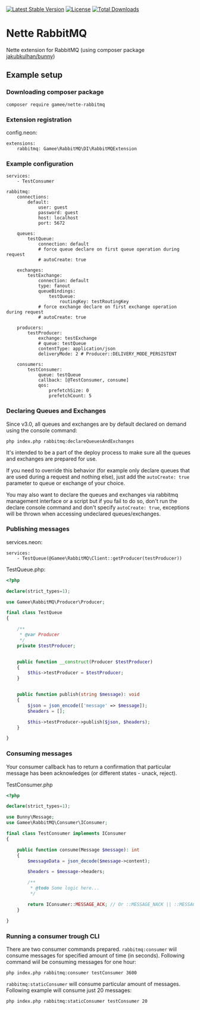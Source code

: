 [![Latest Stable Version](https://poser.pugx.org/gamee/nette-rabbitmq/v/stable)](https://packagist.org/packages/gamee/nette-rabbitmq)
[![License](https://poser.pugx.org/gamee/nette-rabbitmq/license)](https://packagist.org/packages/gamee/nette-rabbitmq)
[![Total Downloads](https://poser.pugx.org/gamee/nette-rabbitmq/downloads)](https://packagist.org/packages/gamee/nette-rabbitmq)

# Nette RabbitMQ

Nette extension for RabbitMQ (using composer package [jakubkulhan/bunny](https://github.com/jakubkulhan/bunny))

## Example setup

### Downloading composer package

```
composer require gamee/nette-rabbitmq
```

### Extension registration

config.neon:

```
extensions:
	rabbitmq: Gamee\RabbitMQ\DI\RabbitMQExtension
```

### Example configuration

```
services:
	- TestConsumer

rabbitmq:
	connections:
		default:
			user: guest
			password: guest
			host: localhost
			port: 5672

	queues:
		testQueue:
			connection: default
			# force queue declare on first queue operation during request
			# autoCreate: true 

	exchanges:
		testExchange:
			connection: default
			type: fanout
			queueBindings:
				testQueue:
					routingKey: testRoutingKey
			# force exchange declare on first exchange operation during request
			# autoCreate: true

	producers:
		testProducer:
			exchange: testExchange
			# queue: testQueue
			contentType: application/json
			deliveryMode: 2 # Producer::DELIVERY_MODE_PERSISTENT

	consumers:
		testConsumer:
			queue: testQueue
			callback: [@TestConsumer, consume]
			qos:
				prefetchSize: 0
				prefetchCount: 5
```

### Declaring Queues and Exchanges

Since v3.0, all queues and exchanges are by default declared on demand using the console command: 

```
php index.php rabbitmq:declareQueuesAndExchanges
```

It's intended to be a part of the deploy process to make sure all the queues and exchanges are prepared for use.

If you need to override this behavior (for example only declare queues that are used during a request and nothing else), 
just add the `autoCreate: true` parameter to queue or exchange of your choice.

You may also want to declare the queues and exchanges via rabbitmq management interface or a script but if you fail to 
do so, don't run the declare console command and don't specify `autoCreate: true`, exceptions will be thrown 
when accessing undeclared queues/exchanges.

### Publishing messages

services.neon:

```
services:
	- TestQueue(@Gamee\RabbitMQ\Client::getProducer(testProducer))
```

TestQueue.php:

```php
<?php

declare(strict_types=1);

use Gamee\RabbitMQ\Producer\Producer;

final class TestQueue
{

	/**
	 * @var Producer
	 */
	private $testProducer;


	public function __construct(Producer $testProducer)
	{
		$this->testProducer = $testProducer;
	}


	public function publish(string $message): void
	{
		$json = json_encode(['message' => $message]);
		$headers = [];

		$this->testProducer->publish($json, $headers);
	}

}
```

### Consuming messages

Your consumer callback has to return a confirmation that particular message has been acknowledges (or different states - unack, reject).

TestConsumer.php

```php
<?php

declare(strict_types=1);

use Bunny\Message;
use Gamee\RabbitMQ\Consumer\IConsumer;

final class TestConsumer implements IConsumer
{

	public function consume(Message $message): int
	{
		$messageData = json_decode($message->content);

		$headers = $message->headers;

		/**
		 * @todo Some logic here...
		 */

		return IConsumer::MESSAGE_ACK; // Or ::MESSAGE_NACK || ::MESSAGE_REJECT
	}

}
```

### Running a consumer trough CLI

There are two consumer commands prepared. `rabbitmq:consumer` wiil consume messages for specified amount of time (in seconds). Following command wiil be consuming messages for one hour:

```
php index.php rabbitmq:consumer testConsumer 3600
```

`rabbitmq:staticConsumer` will consume particular amount of messages. Following example will consume just 20 messages:

```
php index.php rabbitmq:staticConsumer testConsumer 20
```

